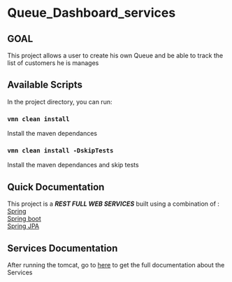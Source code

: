 # Queue_Dashboard_services


## GOAL 
This project allows a user to create his own Queue and be able to track the list of customers he is manages

## Available Scripts

In the project directory, you can run:

### `vmn clean install`
Install the maven dependances 

### `vmn clean install -DskipTests`
Install the maven dependances and skip tests

## Quick Documentation
This project is a  _**REST FULL WEB SERVICES**_ built using a combination of : <br> 
[Spring](https://github.com/spring-projects/spring-framework)<br> 
[Spring boot](https://github.com/spring-projects/spring-boot)<br> 
[Spring JPA](https://github.com/spring-projects/spring-data-jpa)

## Services Documentation 
After running the tomcat, go to [here](http://localhost:8080/swagger-ui.html) to get the full documentation about the Services 
